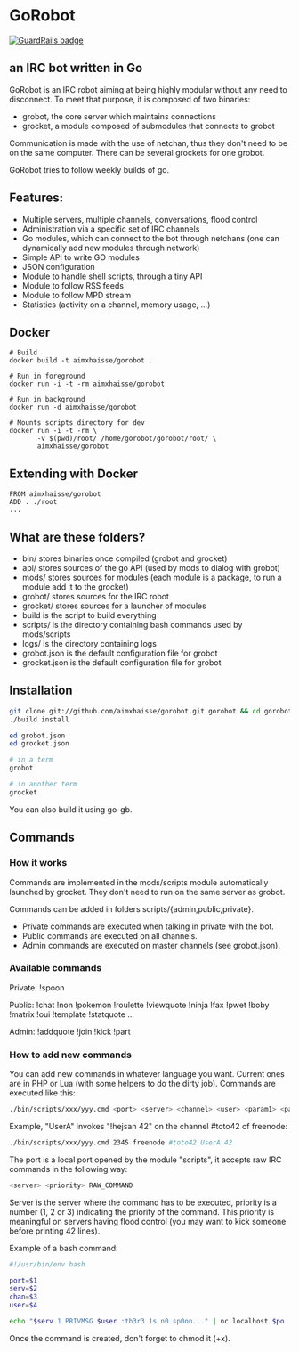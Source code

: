 GoRobot
===

[![GuardRails badge](https://badges.production.guardrails.io/moul/gorobot.svg)](https://www.guardrails.io)

## an IRC bot written in Go

GoRobot is an IRC robot aiming at being highly modular without any
need to disconnect.  To meet that purpose, it is composed of two
binaries:

  * grobot, the core server which maintains connections
  * grocket, a module composed of submodules that connects to grobot

Communication is made with the use of netchan, thus they don't need to
be on the same computer. There can be several grockets for one grobot.

GoRobot tries to follow weekly builds of go.

## Features:

  * Multiple servers, multiple channels, conversations, flood control
  * Administration via a specific set of IRC channels
  * Go modules, which can connect to the bot through netchans (one can dynamically add new modules through network)
  * Simple API to write GO modules
  * JSON configuration
  * Module to handle shell scripts, through a tiny API
  * Module to follow RSS feeds
  * Module to follow MPD stream
  * Statistics (activity on a channel, memory usage, ...)

Docker
------

    # Build
    docker build -t aimxhaisse/gorobot .

    # Run in foreground
    docker run -i -t -rm aimxhaisse/gorobot

    # Run in background
    docker run -d aimxhaisse/gorobot

    # Mounts scripts directory for dev
    docker run -i -t -rm \
    	   -v $(pwd)/root/ /home/gorobot/gorobot/root/ \
    	   aimxhaisse/gorobot
    	   
Extending with Docker
---------------------

    FROM aimxhaisse/gorobot
    ADD . ./root
    ...

## What are these folders?

  * bin/ stores binaries once compiled (grobot and grocket)
  * api/ stores sources of the go API (used by mods to dialog with grobot)
  * mods/ stores sources for modules (each module is a package, to run a module add it to the grocket)
  * grobot/ stores sources for the IRC robot
  * grocket/ stores sources for a launcher of modules
  * build is the script to build everything
  * scripts/ is the directory containing bash commands used by mods/scripts
  * logs/ is the directory containing logs
  * grobot.json is the default configuration file for grobot
  * grocket.json is the default configuration file for grobot

## Installation

```sh
git clone git://github.com/aimxhaisse/gorobot.git gorobot && cd gorobot
./build install

ed grobot.json
ed grocket.json

# in a term
grobot

# in another term
grocket
```

You can also build it using go-gb.

## Commands

### How it works

Commands are implemented in the mods/scripts module automatically
launched by grocket.  They don't need to run on the same server as
grobot.

Commands can be added in folders scripts/{admin,public,private}.

  * Private commands are executed when talking in private with the bot.
  * Public commands are executed on all channels.
  * Admin commands are executed on master channels (see grobot.json).

### Available commands

Private: !spoon

Public: !chat !non !pokemon !roulette !viewquote !ninja !fax !pwet !boby !matrix !oui !template !statquote ...

Admin: !addquote !join !kick !part

### How to add new commands

You can add new commands in whatever language you want. Current ones are
in PHP or Lua (with some helpers to do the dirty job). Commands are executed
like this:

```sh
./bin/scripts/xxx/yyy.cmd <port> <server> <channel> <user> <param1> <param2> <...>
```

Example, "UserA" invokes "!hejsan 42" on the channel #toto42 of freenode:

```sh
./bin/scripts/xxx/yyy.cmd 2345 freenode #toto42 UserA 42
```

The port is a local port opened by the module "scripts", it accepts raw IRC commands in the following way:

```sh
<server> <priority> RAW_COMMAND
```

Server is the server where the command has to be executed, priority is
a number (1, 2 or 3) indicating the priority of the command. This
priority is meaningful on servers having flood control (you may want
to kick someone before printing 42 lines).

Example of a bash command:

```sh
#!/usr/bin/env bash

port=$1
serv=$2
chan=$3
user=$4

echo "$serv 1 PRIVMSG $user :th3r3 1s n0 sp0on..." | nc localhost $po
```

Once the command is created, don't forget to chmod it (+x).
